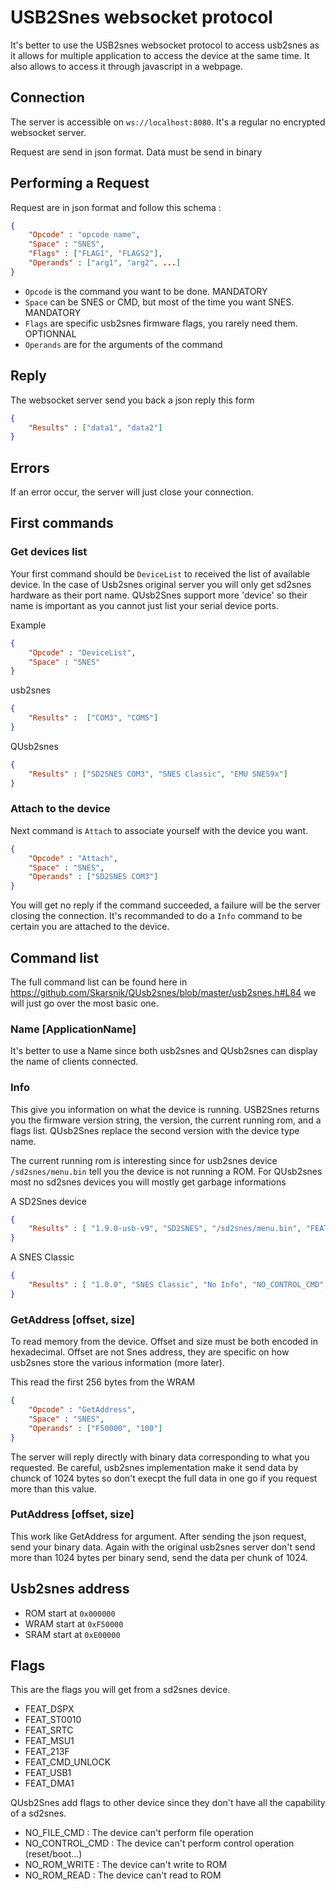 # USB2Snes websocket protocol

It's better to use the USB2snes websocket protocol to access usb2snes as it allows for multiple application to access the device at the same time. It also allows to access it through javascript in a webpage.

## Connection

The server is accessible on `ws://localhost:8080`. It's a regular no encrypted websocket server.

Request are send in json format. Data must be send in binary

## Performing a Request

Request are in json format and follow this schema :

``` json
{
    "Opcode" : "opcode name",
    "Space" : "SNES",
    "Flags" : ["FLAG1", "FLAGS2"],
    "Operands" : ["arg1", "arg2", ...]
}
```

* `Opcode` is the command you want to be done. MANDATORY
* `Space` can be SNES or CMD, but most of the time you want SNES. MANDATORY
* `Flags` are specific usb2snes firmware flags, you rarely need them. OPTIONNAL
* `Operands` are for the arguments of the command

## Reply

The websocket server send you back a json reply this form

``` json
{
    "Results" : ["data1", "data2"]
}
```

## Errors

If an error occur, the server will just close your connection.

## First commands

### Get devices list

Your first command should be `DeviceList` to received the list of available device. In the case of Usb2snes original server you will only get sd2snes hardware as their port name. QUsb2Snes support more 'device' so their name is important as you cannot just list your serial device ports.

Example

```json
{
    "Opcode" : "DeviceList",
    "Space" : "SNES"
}
```
usb2snes

```json
{
    "Results" :  ["COM3", "COM5"]
}
```
QUsb2snes

```json
{
    "Results" : ["SD2SNES COM3", "SNES Classic", "EMU SNES9x"]
}
```

### Attach to the device

Next command is `Attach` to associate yourself with the device you want.

```json
{
    "Opcode" : "Attach",
    "Space" : "SNES",
    "Operands" : ["SD2SNES COM3"]
}
```

You will get no reply if the command succeeded, a failure will be the server closing the connection. It's recommanded to do a `Info` command to be certain you are attached to the device.

## Command list

The full command list can be found here in https://github.com/Skarsnik/QUsb2snes/blob/master/usb2snes.h#L84 we will just go over the most basic one.

### Name [ApplicationName]

It's better to use a Name since both usb2snes and QUsb2snes can display the name of clients connected. 

### Info

This give you information on what the device is running.
USB2Snes returns you the firmware version string, the version, the current running rom, and a flags list.
QUsb2Snes replace the second version with the device type name.

The current running rom is interesting since for usb2snes device `/sd2snes/menu.bin` tell you the device is not running a ROM.
For QUsb2snes most no sd2snes devices you will mostly get garbage informations

A SD2Snes device

```json
{
    "Results" : [ "1.9.0-usb-v9", "SD2SNES", "/sd2snes/menu.bin", "FEAT_SRTC", "FEAT_CMD_UNLOCK", "FEAT_DMA1" ]
}
```

A SNES Classic

```json 
{   
    "Results" : [ "1.0.0", "SNES Classic", "No Info", "NO_CONTROL_CMD", "NO_FILE_CMD"]
}
```

### GetAddress [offset, size]

To read memory from the device. Offset and size must be both encoded in hexadecimal. Offset are not Snes address, they are specific on how usb2snes store the various information (more later).

This read the first 256 bytes from the WRAM

```json
{
    "Opcode" : "GetAddress",
    "Space" : "SNES",
    "Operands" : ["F50000", "100"]
}
```

The server will reply directly with binary data corresponding to what you requested. Be careful, usb2snes implementation make it send data by chunck of 1024 bytes so don't execpt the full data in one go if you request more than this value.

### PutAddress [offset, size]

This work like GetAddress for argument. After sending the json request, send your binary data. Again with the original usb2snes server don't send more than 1024 bytes per binary send, send the data per chunk of 1024.

## Usb2snes address

* ROM start at  `0x000000`
* WRAM start at `0xF50000`
* SRAM start at `0xE00000`

## Flags

This are the flags you will get from a sd2snes device.

* FEAT_DSPX 
* FEAT_ST0010
* FEAT_SRTC
* FEAT_MSU1
* FEAT_213F
* FEAT_CMD_UNLOCK
* FEAT_USB1
* FEAT_DMA1

QUsb2Snes add flags to other device since they don't have all the capability of a sd2snes.

* NO_FILE_CMD : The device can't perform file operation
* NO_CONTROL_CMD : The device can't perform control operation (reset/boot...)
* NO_ROM_WRITE : The device can't write to ROM
* NO_ROM_READ : The device can't read to ROM

